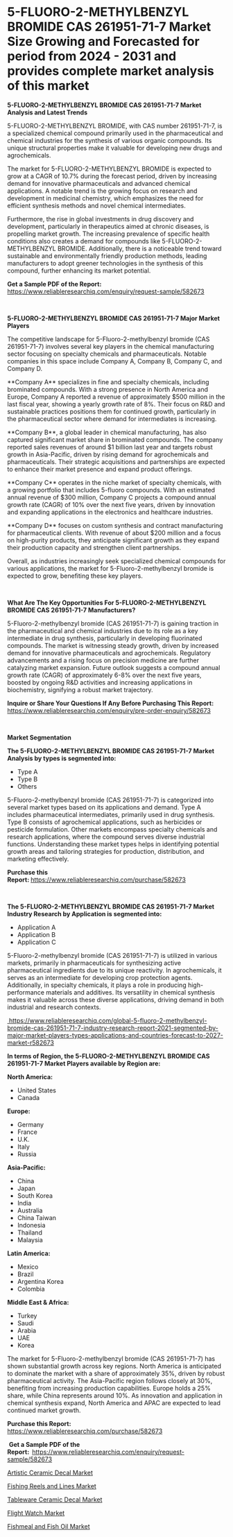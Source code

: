 <p><h1>5-FLUORO-2-METHYLBENZYL BROMIDE CAS 261951-71-7 Market Size Growing and Forecasted for period from 2024 - 2031 and provides complete market analysis of this market</h1></p><p><strong>5-FLUORO-2-METHYLBENZYL BROMIDE CAS 261951-71-7 Market Analysis and Latest Trends</strong></p>
<p><p>5-FLUORO-2-METHYLBENZYL BROMIDE, with CAS number 261951-71-7, is a specialized chemical compound primarily used in the pharmaceutical and chemical industries for the synthesis of various organic compounds. Its unique structural properties make it valuable for developing new drugs and agrochemicals.</p><p>The market for 5-FLUORO-2-METHYLBENZYL BROMIDE is expected to grow at a CAGR of 10.7% during the forecast period, driven by increasing demand for innovative pharmaceuticals and advanced chemical applications. A notable trend is the growing focus on research and development in medicinal chemistry, which emphasizes the need for efficient synthesis methods and novel chemical intermediates. </p><p>Furthermore, the rise in global investments in drug discovery and development, particularly in therapeutics aimed at chronic diseases, is propelling market growth. The increasing prevalence of specific health conditions also creates a demand for compounds like 5-FLUORO-2-METHYLBENZYL BROMIDE. Additionally, there is a noticeable trend toward sustainable and environmentally friendly production methods, leading manufacturers to adopt greener technologies in the synthesis of this compound, further enhancing its market potential.</p></p>
<p><strong>Get a Sample PDF of the Report:&nbsp;</strong> <a href="https://www.reliableresearchiq.com/enquiry/request-sample/582673?utm_campaign=904&utm_medium=2&utm_source=Github&utm_content=ia&utm_term=27092024&utm_id=5-fluoro-2-methylbenzyl-bromide-cas-261951-71-7">https://www.reliableresearchiq.com/enquiry/request-sample/582673</a></p>
<p>&nbsp;</p>
<p><strong>5-FLUORO-2-METHYLBENZYL BROMIDE CAS 261951-71-7 Major Market Players</strong></p>
<p><p>The competitive landscape for 5-Fluoro-2-methylbenzyl bromide (CAS 261951-71-7) involves several key players in the chemical manufacturing sector focusing on specialty chemicals and pharmaceuticals. Notable companies in this space include Company A, Company B, Company C, and Company D.</p><p>**Company A** specializes in fine and specialty chemicals, including brominated compounds. With a strong presence in North America and Europe, Company A reported a revenue of approximately $500 million in the last fiscal year, showing a yearly growth rate of 8%. Their focus on R&D and sustainable practices positions them for continued growth, particularly in the pharmaceutical sector where demand for intermediates is increasing.</p><p>**Company B**, a global leader in chemical manufacturing, has also captured significant market share in brominated compounds. The company reported sales revenues of around $1 billion last year and targets robust growth in Asia-Pacific, driven by rising demand for agrochemicals and pharmaceuticals. Their strategic acquisitions and partnerships are expected to enhance their market presence and expand product offerings.</p><p>**Company C** operates in the niche market of specialty chemicals, with a growing portfolio that includes 5-fluoro compounds. With an estimated annual revenue of $300 million, Company C projects a compound annual growth rate (CAGR) of 10% over the next five years, driven by innovation and expanding applications in the electronics and healthcare industries.</p><p>**Company D** focuses on custom synthesis and contract manufacturing for pharmaceutical clients. With revenue of about $200 million and a focus on high-purity products, they anticipate significant growth as they expand their production capacity and strengthen client partnerships.</p><p>Overall, as industries increasingly seek specialized chemical compounds for various applications, the market for 5-Fluoro-2-methylbenzyl bromide is expected to grow, benefiting these key players.</p></p>
<p>&nbsp;</p>
<p><strong>What Are The Key Opportunities For 5-FLUORO-2-METHYLBENZYL BROMIDE CAS 261951-71-7 Manufacturers?</strong></p>
<p><p>5-Fluoro-2-methylbenzyl bromide (CAS 261951-71-7) is gaining traction in the pharmaceutical and chemical industries due to its role as a key intermediate in drug synthesis, particularly in developing fluorinated compounds. The market is witnessing steady growth, driven by increased demand for innovative pharmaceuticals and agrochemicals. Regulatory advancements and a rising focus on precision medicine are further catalyzing market expansion. Future outlook suggests a compound annual growth rate (CAGR) of approximately 6-8% over the next five years, boosted by ongoing R&D activities and increasing applications in biochemistry, signifying a robust market trajectory.</p></p>
<p><strong>Inquire or Share Your Questions If Any Before Purchasing This Report:</strong> <a href="https://www.reliableresearchiq.com/enquiry/pre-order-enquiry/582673?utm_campaign=904&utm_medium=2&utm_source=Github&utm_content=ia&utm_term=27092024&utm_id=5-fluoro-2-methylbenzyl-bromide-cas-261951-71-7">https://www.reliableresearchiq.com/enquiry/pre-order-enquiry/582673</a></p>
<p>&nbsp;</p>
<p><strong>Market Segmentation</strong></p>
<p><strong>The 5-FLUORO-2-METHYLBENZYL BROMIDE CAS 261951-71-7 Market Analysis by types is segmented into:</strong></p>
<p><ul><li>Type A</li><li>Type B</li><li>Others</li></ul></p>
<p><p>5-Fluoro-2-methylbenzyl bromide (CAS 261951-71-7) is categorized into several market types based on its applications and demand. Type A includes pharmaceutical intermediates, primarily used in drug synthesis. Type B consists of agrochemical applications, such as herbicides or pesticide formulation. Other markets encompass specialty chemicals and research applications, where the compound serves diverse industrial functions. Understanding these market types helps in identifying potential growth areas and tailoring strategies for production, distribution, and marketing effectively.</p></p>
<p><strong>Purchase this Report:&nbsp;</strong><a href="https://www.reliableresearchiq.com/purchase/582673?utm_campaign=904&utm_medium=2&utm_source=Github&utm_content=ia&utm_term=27092024&utm_id=5-fluoro-2-methylbenzyl-bromide-cas-261951-71-7">https://www.reliableresearchiq.com/purchase/582673</a></p>
<p>&nbsp;</p>
<p><strong>The 5-FLUORO-2-METHYLBENZYL BROMIDE CAS 261951-71-7 Market Industry Research by Application is segmented into:</strong></p>
<p><ul><li>Application A</li><li>Application B</li><li>Application C</li></ul></p>
<p><p>5-Fluoro-2-methylbenzyl bromide (CAS 261951-71-7) is utilized in various markets, primarily in pharmaceuticals for synthesizing active pharmaceutical ingredients due to its unique reactivity. In agrochemicals, it serves as an intermediate for developing crop protection agents. Additionally, in specialty chemicals, it plays a role in producing high-performance materials and additives. Its versatility in chemical synthesis makes it valuable across these diverse applications, driving demand in both industrial and research contexts.</p></p>
<p><a href="https://www.reliableresearchiq.com/global-5-fluoro-2-methylbenzyl-bromide-cas-261951-71-7-industry-research-report-2021-segmented-by-major-market-players-types-applications-and-countries-forecast-to-2027-market-r582673?utm_campaign=904&utm_medium=2&utm_source=Github&utm_content=ia&utm_term=27092024&utm_id=5-fluoro-2-methylbenzyl-bromide-cas-261951-71-7">&nbsp;https://www.reliableresearchiq.com/global-5-fluoro-2-methylbenzyl-bromide-cas-261951-71-7-industry-research-report-2021-segmented-by-major-market-players-types-applications-and-countries-forecast-to-2027-market-r582673</a></p>
<p><strong>In terms of Region, the 5-FLUORO-2-METHYLBENZYL BROMIDE CAS 261951-71-7 Market Players available by Region are:</strong></p>
<p>
    <p> <strong> North America: </strong>
        <ul>
            <li>United States</li>
            <li>Canada</li>
        </ul>
        </p> 
    <p> <strong> Europe: </strong>
        <ul>
            <li>Germany</li>
            <li>France</li>
            <li>U.K.</li>
            <li>Italy</li>
            <li>Russia</li>
        </ul>
        </p> 
    <p> <strong> Asia-Pacific: </strong>
        <ul>
            <li>China</li>
            <li>Japan</li>
            <li>South Korea</li>
            <li>India</li>
            <li>Australia</li>
            <li>China Taiwan</li>
            <li>Indonesia</li>
            <li>Thailand</li>
            <li>Malaysia</li>
        </ul>
        </p> 
    <p> <strong> Latin America: </strong>
        <ul>
            <li>Mexico</li>
            <li>Brazil</li>
            <li>Argentina Korea</li>
            <li>Colombia</li>
        </ul>
        </p> 
    <p> <strong> Middle East & Africa: </strong>
        <ul>
            <li>Turkey</li>
            <li>Saudi</li>
            <li>Arabia</li>
            <li>UAE</li>
            <li>Korea</li>
        </ul>
    </p>
    </p>
<p><p>The market for 5-Fluoro-2-methylbenzyl bromide (CAS 261951-71-7) has shown substantial growth across key regions. North America is anticipated to dominate the market with a share of approximately 35%, driven by robust pharmaceutical activity. The Asia-Pacific region follows closely at 30%, benefiting from increasing production capabilities. Europe holds a 25% share, while China represents around 10%. As innovation and application in chemical synthesis expand, North America and APAC are expected to lead continued market growth.</p></p>
<p><strong>Purchase this Report: </strong><a href="https://www.reliableresearchiq.com/purchase/582673?utm_campaign=904&utm_medium=2&utm_source=Github&utm_content=ia&utm_term=27092024&utm_id=5-fluoro-2-methylbenzyl-bromide-cas-261951-71-7">https://www.reliableresearchiq.com/purchase/582673</a></p>
<p>&nbsp;<strong>Get a Sample PDF of the Report:&nbsp;&nbsp;</strong><a href="https://www.reliableresearchiq.com/enquiry/request-sample/582673?utm_campaign=904&utm_medium=2&utm_source=Github&utm_content=ia&utm_term=27092024&utm_id=5-fluoro-2-methylbenzyl-bromide-cas-261951-71-7">https://www.reliableresearchiq.com/enquiry/request-sample/582673</a></p>
<p><strong></strong></p>
<p><p><a href="https://issuu.com/reportprime-2/docs/artistic-ceramic-decal-market-size-_81f55d0fc24076?utm_campaign=904&utm_medium=2&utm_source=Github&utm_content=ia&utm_term=27092024&utm_id=5-fluoro-2-methylbenzyl-bromide-cas-261951-71-7">Artistic Ceramic Decal Market</a></p><p><a href="https://www.linkedin.com/pulse/strategic-insights-global-fishing-reels-lines-market-trends-qhfmc?utm_campaign=904&utm_medium=2&utm_source=Github&utm_content=ia&utm_term=27092024&utm_id=5-fluoro-2-methylbenzyl-bromide-cas-261951-71-7">Fishing Reels and Lines Market</a></p><p><a href="https://issuu.com/reportprime-2/docs/tableware-ceramic-decal-market-size_e2e072fe1f66bf?utm_campaign=904&utm_medium=2&utm_source=Github&utm_content=ia&utm_term=27092024&utm_id=5-fluoro-2-methylbenzyl-bromide-cas-261951-71-7">Tableware Ceramic Decal Market</a></p><p><a href="https://www.linkedin.com/pulse/strategic-roadmap-success-global-flight-watch-market-analysis2024-t8bqc?utm_campaign=904&utm_medium=2&utm_source=Github&utm_content=ia&utm_term=27092024&utm_id=5-fluoro-2-methylbenzyl-bromide-cas-261951-71-7">Flight Watch Market</a></p><p><a href="https://www.linkedin.com/pulse/fishmeal-fish-oil-market2024-2031-industry-insights-investment-01skc?utm_campaign=904&utm_medium=2&utm_source=Github&utm_content=ia&utm_term=27092024&utm_id=5-fluoro-2-methylbenzyl-bromide-cas-261951-71-7">Fishmeal and Fish Oil Market</a></p></p>